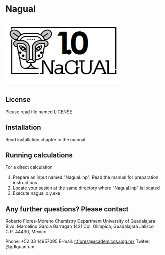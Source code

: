 # Nagual

![Logo of Nagual](logoNGL.jpg)

## License

 Please read file named LICENSE

## Installation

 Read installation chapter in the manual

## Running calculations

 For a direct calculation

  1) Prepare an input named "Nagual.inp". Read the manual for 
     preparation instructions
  2) Locate your sesion at the same directory where "Nagual.inp" is located
  3) Execute nagual.x.y.exe

## Any further questions? Please contact

 Roberto Flores-Moreno
 Chemistry Department
 University of Guadalajara
 Blvd. Marcelino Garcia Barragan 1421
 Col. Olimpica, Guadalajara Jalisco
 C.P. 44430, Mexico

 Phone: +52 33 14957095
 E-mail: r.flores@academicos.udg.mx
 Twiter: @gdlquantum 
